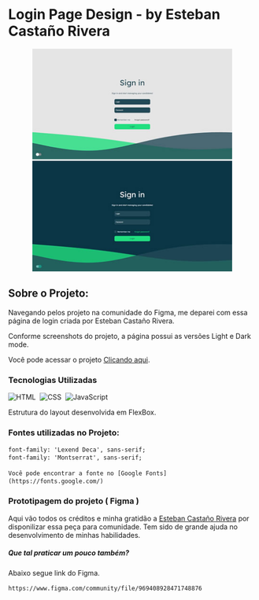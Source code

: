 # Login Page Design - by Esteban Castaño Rivera


<p align="center">
<img height="225em" src="https://raw.githubusercontent.com/santos1982rj/login-page-esteban/7e8b0c0a5232e7c412dc940d7c21b878cfc86639/img/thumb-light.jpg" />
<img height="225em" src="https://github.com/santos1982rj/login-page-esteban/blob/7e8b0c0a5232e7c412dc940d7c21b878cfc86639/img/thumb-dark.jpg" />
</p>

## Sobre o Projeto: 

Navegando pelos projeto na comunidade do Figma, me deparei com essa página de login criada por Esteban Castaño Rivera.

Conforme screenshots do projeto, a página possui as versões Light e Dark mode.

Você pode acessar o projeto <a href="https://santos1982rj.github.io/login-page-esteban/">Clicando aqui</a>.

### Tecnologias Utilizadas

![HTML](https://img.shields.io/badge/-HTML-05122A?style=for-the-badge&logo=html5)&nbsp;
![CSS](https://img.shields.io/badge/-CSS-05122A?style=for-the-badge&logo=CSS3&logoColor=1572B6)&nbsp;
![JavaScript](https://img.shields.io/badge/-JavaScript-05122A?style=for-the-badge&logo=javascript)&nbsp;

Estrutura do layout desenvolvida em FlexBox.

### Fontes utilizadas no Projeto:

```
font-family: 'Lexend Deca', sans-serif;
font-family: 'Montserrat', sans-serif;

Você pode encontrar a fonte no [Google Fonts](https://fonts.google.com/)
```

### Prototipagem do projeto ( Figma )

Aqui vão todos os créditos e minha gratidão a <a href="https://www.figma.com/@estebancr">Esteban Castaño Rivera</a> por disponilizar essa peça para comunidade. Tem sido de grande ajuda no desenvolvimento de minhas habilidades.
##### Que tal praticar um pouco também?
Abaixo segue link do Figma.
```
https://www.figma.com/community/file/969408928471748876
```

